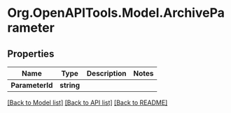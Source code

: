 # Org.OpenAPITools.Model.ArchiveParameter

## Properties

Name | Type | Description | Notes
------------ | ------------- | ------------- | -------------
**ParameterId** | **string** |  | 

[[Back to Model list]](../README.md#documentation-for-models) [[Back to API list]](../README.md#documentation-for-api-endpoints) [[Back to README]](../README.md)

